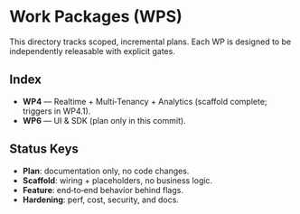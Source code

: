 # Work Packages (WPS)

This directory tracks scoped, incremental plans. Each WP is designed to be independently releasable with explicit gates.

## Index
- **WP4** — Realtime + Multi‑Tenancy + Analytics (scaffold complete; triggers in WP4.1).
- **WP6** — UI & SDK (plan only in this commit).

## Status Keys
- **Plan**: documentation only, no code changes.
- **Scaffold**: wiring + placeholders, no business logic.
- **Feature**: end‑to‑end behavior behind flags.
- **Hardening**: perf, cost, security, and docs.